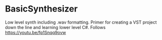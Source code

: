 # BasicSynthesizer

Low level synth including .wav formatting. Primer for creating a VST project down the line and learning lower level C#. Follows <https://youtu.be/fp1Snqq9ovw>
